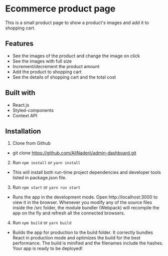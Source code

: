 # Ecommerce product page

This is a small product page to show a product's images and add it to shopping cart.

## Features
- See the images of the product and change the image on click
- See the images with full size
- Increment/decrement the product amount
- Add the product to shopping cart
- See the details of shopping cart and the total cost

## Built with
- React.js
- Styled-components
- Context API

## Installation

1. Clone from Github

 - git clone https://github.com/AliNaderii/admin-dashboard.git

2. Run `npm install` or `yarn install`

 - This will install both run-time project dependencies and developer tools listed in package.json file.

3. Run `npm start` or `yarn run start`

 - Runs the app in the development mode.  Open http://localhost:3000 to view it in the browser. 
  Whenever you modify any of the source files inside the /src folder, the module bundler (Webpack) will recompile the app on the fly and refresh all the connected browsers.

4. Run `npm build` or `yarn build`

 - Builds the app for production to the build folder. It correctly bundles React in production mode and optimizes the build for the best performance. The build is minified and the filenames include the hashes. Your app is ready to be deployed!
